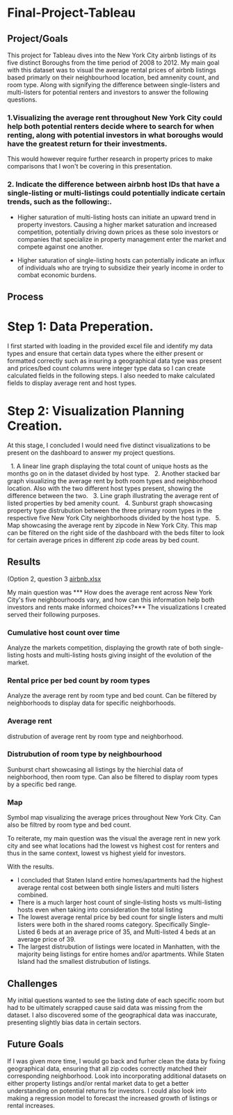 # Final-Project-Tableau

## Project/Goals
This project for Tableau dives into the New York City airbnb listings of its five distinct Boroughs from the time period of 2008 to 2012. My main goal with this dataset was to visual the average rental prices of airbnb listings based primarly on their neighbourhood location, bed amnenity count, and room type. Along with 
signifying the difference between single-listers and multi-listers for potential renters and investors to answer the following questions.

### 1.Visualizing the average rent throughout New York City could help both potential renters decide where to search for when renting, along with potential investors in what boroughs would have the greatest return for their investments. 
This would however require further research in property prices to make comparisons that I won't be covering in this presentation.

### 2. Indicate the difference between airbnb host IDs that have a single-listing or multi-listings could potentially indicate certain trends, such as the following:.

- Higher saturation of multi-listing hosts can initiate an upward trend in property investors. Causing a higher market saturation and increased competition, potentially driving down prices as these solo investors or companies that specialize in property management enter the market and compete against one another.

- Higher saturation of single-listing hosts can potentially indicate an influx of individuals who are trying to subsidize their yearly income in order to combat economic burdens.
 



## Process
# Step 1: Data Preperation.

I first started with loading in the provided excel file and identify my data types and ensure that certain data types where the either present or formatted correctly such as insuring a geographical data type was present and prices/bed count columns were integer type data so I can create calculated fields in the following steps.
I also needed to make calculated fields to display average rent and host types.

# Step 2: Visualization Planning Creation.

At this stage, I concluded I would need five distinct visualizations to be present on the dashboard to answer my project questions.

  1. A linear line graph displaying the total count of unique hosts as the months go on in the dataset divided by host type.
  2. Another stacked bar graph visualizing the average rent by both room types and neighborhood location. Also with the two different host types present, showing the difference between the two.
  3. Line graph illustrating the average rent of listed properties by bed amenity count.
  4. Sunburst graph showcasing property type distrubution between the three primary room types in the respective five New York City neighborhoods divided by the host type.
  5. Map showcasing the average rent by zipcode in New York City. This map can be filtered on the right side of the dashboard with the beds filter to look for certain average prices in different zip code areas by bed count.

## Results
(Option 2, question 3 [airbnb.xlsx](https://docs.google.com/spreadsheets/d/1BJWyZpZrrRUla_EQ6Pnusy0KH31UMGf2/edit?gid=180839496#gid=180839496) 

My main question was 
*** How does the average rent across New York City's five neighbourhoods vary, and how can this information help both investors and rents make informed choices?***
The visualizations I created served their following purposes.

### Cumulative host count over time
Analyze the markets competition, displaying the growth rate of both single-listing hosts and multi-listing hosts giving insight of the evolution of the market.

### Rental price per bed count by room types
Analyze the average rent by room type and bed count. Can be filtered by neighborhoods to display data for specific neighborhoods.

### Average rent 
distrubution of average rent by room type and neighborhood.

### Distrubution of room type by neighbourhood
Sunburst chart showcasing all listings by the hierchial data of neighborhood, then room type. Can also be filtered to display room types by a specific bed range.

### Map 
Symbol map visualizing the average prices throughout New York City. Can also be filtred by room type and bed count.


To reiterate, my main question was the visual the average rent in new york city and see what locations had the lowest vs highest cost for renters and thus in the same context, lowest vs highest yield for investors.

With the results.
- I concluded that Staten Island entire homes/apartments had the highest average rental cost between both single listers and multi listers combined.
- There is a much larger host count of single-listing hosts vs multi-listing hosts even when taking into consideration the total listing
- The lowest average rental price by bed count for single listers and multi listers were both in the shared rooms category. Specifically Single-Listed 6 beds at an average price of 35, and Multi-listed 4 beds at an average price of 39.
- The largest distrubution of listings were located in Manhatten, with the majority being listings for entire homes and/or apartments. While Staten Island had the smallest distrubution of listings.

## Challenges 
My initial questions wanted to see the listing date of each specific room but had to be ultimately scrapped cause said data was missing from the dataset.
I also discovered some of the geographical data was inaccurate, presenting slightly bias data in certain sectors.


## Future Goals
If I was given more time, I would go back and furher clean the data by fixing geographical data, ensuring that all zip codes correctly matched their corresponding neighborhood. Look into incorporating additional datasets on either property listings and/or rental market data to get a better understanding on potential 
returns for investors.
I could also look into making a regression model to forecast the increased growth of listings or rental increases.
